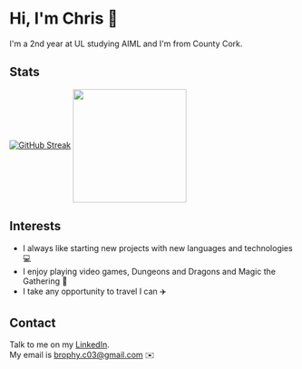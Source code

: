 # Hi, I'm Chris 👋

I'm a 2nd year at UL studying AIML and I'm from County Cork.

## Stats

[![GitHub Streak](https://streak-stats.demolab.com?user=Chris-B33&theme=midnight-purple&border_radius=5&date_format=j%20M%5B%20Y%5D&mode=weekly)](https://git.io/streak-stats)
<img height=200 align="center" src="https://github-readme-stats.vercel.app/api/top-langs?username=Chris-B33&layout=compact&langs_count=6&card_width=410&theme=midnight-purple&size_weight=0.5&count_weight=0.5" />

## Interests

- I always like starting new projects with new languages and technologies 💻
- I enjoy playing video games, Dungeons and Dragons and Magic the Gathering 🎲
- I take any opportunity to travel I can ✈️

## Contact

Talk to me on my <a href="https://www.linkedin.com/in/chrisb33/">LinkedIn</a>.<br>
My email is brophy.c03@gmail.com ✉️


